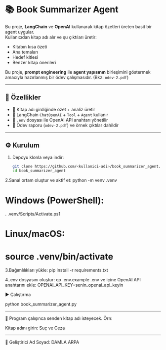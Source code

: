 # 📚 Book Summarizer Agent

Bu proje, **LangChain** ve **OpenAI** kullanarak kitap özetleri üreten basit bir agent uygular.  
Kullanıcıdan kitap adı alır ve şu çıktıları üretir:  
- Kitabın kısa özeti  
- Ana temaları  
- Hedef kitlesi  
- Benzer kitap önerileri  

Bu proje, **prompt engineering** ile **agent yapısının** birleşimini göstermek amacıyla hazırlanmış bir ödev çalışmasıdır. (Bkz: `odev-2.pdf`)

---

## 🚀 Özellikler
- 📖 Kitap adı girdiğinde özet + analiz üretir  
- 🤖 LangChain `ChatOpenAI` + `Tool` + `Agent` kullanır  
- 🔑 `.env` dosyası ile OpenAI API anahtarı yönetilir  
- 📝 Ödev raporu (`odev-2.pdf`) ve örnek çıktılar dahildir  

---

## ⚙️ Kurulum

1. Depoyu klonla veya indir:
   ```bash
   git clone https://github.com/<kullanici-adi>/book_summarizer_agent.git
   cd book_summarizer_agent
   
2.Sanal ortam oluştur ve aktif et:
python -m venv .venv
# Windows (PowerShell):
. .venv/Scripts/Activate.ps1
# Linux/macOS:
# source .venv/bin/activate

3.Bağımlılıkları yükle:
pip install -r requirements.txt

4..env dosyasını oluştur:
cp .env.example .env          ve içine OpenAI API anahtarını ekle:       OPENAI_API_KEY=senin_openai_api_keyin

▶️ Çalıştırma

python book_summarizer_agent.py

---

📌 Program çalışınca senden kitap adı isteyecek. Örn:

Kitap adını girin: Suç ve Ceza

---

👤 Geliştirici
Ad Soyad: DAMLA ARPA
